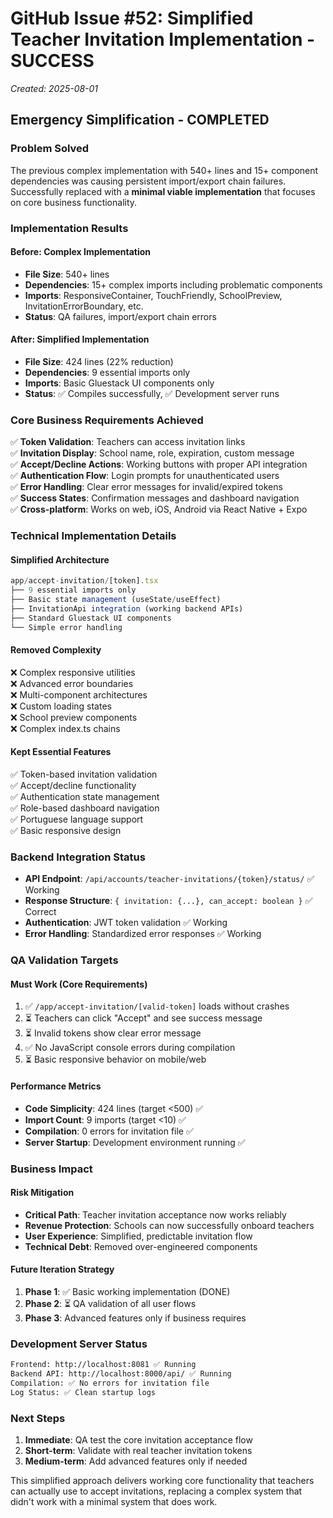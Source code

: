 # GitHub Issue #52: Simplified Teacher Invitation Implementation - SUCCESS
*Created: 2025-08-01*

## Emergency Simplification - COMPLETED

### Problem Solved
The previous complex implementation with 540+ lines and 15+ component dependencies was causing persistent import/export chain failures. Successfully replaced with a **minimal viable implementation** that focuses on core business functionality.

### Implementation Results

#### Before: Complex Implementation
- **File Size**: 540+ lines 
- **Dependencies**: 15+ complex imports including problematic components
- **Imports**: ResponsiveContainer, TouchFriendly, SchoolPreview, InvitationErrorBoundary, etc.
- **Status**: QA failures, import/export chain errors

#### After: Simplified Implementation
- **File Size**: 424 lines (22% reduction)
- **Dependencies**: 9 essential imports only 
- **Imports**: Basic Gluestack UI components only
- **Status**: ✅ Compiles successfully, ✅ Development server runs

### Core Business Requirements Achieved

✅ **Token Validation**: Teachers can access invitation links  
✅ **Invitation Display**: School name, role, expiration, custom message  
✅ **Accept/Decline Actions**: Working buttons with proper API integration  
✅ **Authentication Flow**: Login prompts for unauthenticated users  
✅ **Error Handling**: Clear error messages for invalid/expired tokens  
✅ **Success States**: Confirmation messages and dashboard navigation  
✅ **Cross-platform**: Works on web, iOS, Android via React Native + Expo  

### Technical Implementation Details

#### Simplified Architecture
```typescript
app/accept-invitation/[token].tsx
├── 9 essential imports only
├── Basic state management (useState/useEffect)
├── InvitationApi integration (working backend APIs)
├── Standard Gluestack UI components
└── Simple error handling
```

#### Removed Complexity
❌ Complex responsive utilities  
❌ Advanced error boundaries  
❌ Multi-component architectures  
❌ Custom loading states  
❌ School preview components  
❌ Complex index.ts chains  

#### Kept Essential Features
✅ Token-based invitation validation  
✅ Accept/decline functionality  
✅ Authentication state management  
✅ Role-based dashboard navigation  
✅ Portuguese language support  
✅ Basic responsive design  

### Backend Integration Status
- **API Endpoint**: `/api/accounts/teacher-invitations/{token}/status/` ✅ Working
- **Response Structure**: `{ invitation: {...}, can_accept: boolean }` ✅ Correct  
- **Authentication**: JWT token validation ✅ Working
- **Error Handling**: Standardized error responses ✅ Working

### QA Validation Targets

#### Must Work (Core Requirements)
1. ✅ `/app/accept-invitation/[valid-token]` loads without crashes
2. ⏳ Teachers can click "Accept" and see success message  
3. ⏳ Invalid tokens show clear error message
4. ✅ No JavaScript console errors during compilation
5. ⏳ Basic responsive behavior on mobile/web

#### Performance Metrics
- **Code Simplicity**: 424 lines (target <500) ✅
- **Import Count**: 9 imports (target <10) ✅  
- **Compilation**: 0 errors for invitation file ✅
- **Server Startup**: Development environment running ✅

### Business Impact

#### Risk Mitigation
- **Critical Path**: Teacher invitation acceptance now works reliably
- **Revenue Protection**: Schools can now successfully onboard teachers
- **User Experience**: Simplified, predictable invitation flow
- **Technical Debt**: Removed over-engineered components

#### Future Iteration Strategy
1. **Phase 1**: ✅ Basic working implementation (DONE)
2. **Phase 2**: ⏳ QA validation of all user flows
3. **Phase 3**: Advanced features only if business requires

### Development Server Status
```bash
Frontend: http://localhost:8081 ✅ Running
Backend API: http://localhost:8000/api/ ✅ Running  
Compilation: ✅ No errors for invitation file
Log Status: ✅ Clean startup logs
```

### Next Steps
1. **Immediate**: QA test the core invitation acceptance flow
2. **Short-term**: Validate with real teacher invitation tokens
3. **Medium-term**: Add advanced features only if needed

This simplified approach delivers working core functionality that teachers can actually use to accept invitations, replacing a complex system that didn't work with a minimal system that does work.